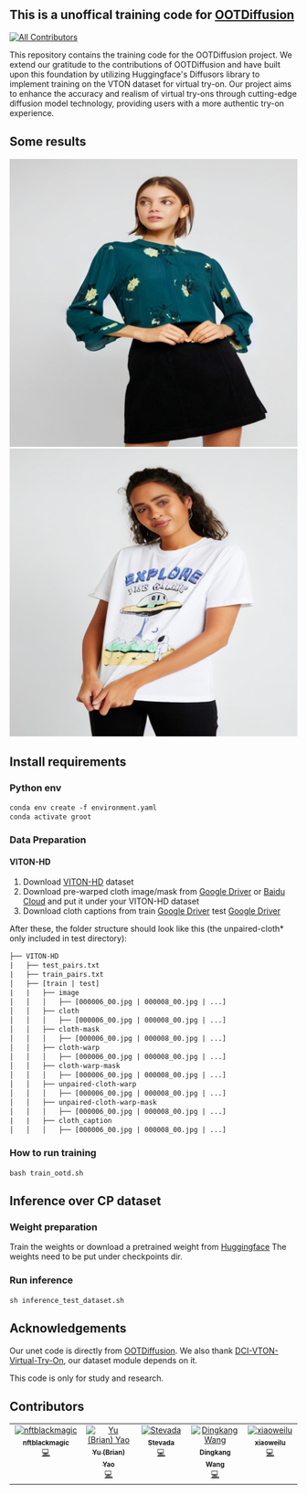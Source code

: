 ## This is a unoffical training code for [OOTDiffusion](https://github.com/levihsu/OOTDiffusion)
<!-- ALL-CONTRIBUTORS-BADGE:START - Do not remove or modify this section -->
[![All Contributors](https://img.shields.io/badge/all_contributors-5-orange.svg?style=flat-square)](#contributors-)
<!-- ALL-CONTRIBUTORS-BADGE:END -->

This repository contains the training code for the OOTDiffusion project. We extend our gratitude to the contributions of OOTDiffusion and have built upon this foundation by utilizing Huggingface's Diffusors library to implement training on the VTON dataset for virtual try-on. Our project aims to enhance the accuracy and realism of virtual try-ons through cutting-edge diffusion model technology, providing users with a more authentic try-on experience.

## Some results

![Sample 1](/out_00069_00.jpg_hd_0.png)
![Sample 2](/out_00654_00.jpg_hd_0.png)

## Install requirements

### Python env

```
conda env create -f environment.yaml
conda activate groot

```

### Data Preparation

#### VITON-HD

1. Download [VITON-HD](https://github.com/shadow2496/VITON-HD) dataset
2. Download pre-warped cloth image/mask from [Google Driver](https://drive.google.com/drive/folders/15cBiA0AoSCLSkg3ueNFWSw4IU3TdfXbO?usp=sharing) or [Baidu Cloud](https://pan.baidu.com/s/1ss8e_Fp3ZHd6Cn2JjIy-YQ?pwd=x2k9) and put it under your VITON-HD dataset
3. Download cloth captions from train [Google Driver](https://drive.google.com/file/d/1WfQUh1O3uuoASCvRm-O2vMp4JBHVWj9Z/view?usp=drive_link) test [Google Driver](https://drive.google.com/file/d/1OM2zBFFRZUOigzrNG-WHHdeer9MuGaqz/view?usp=drive_link)

After these, the folder structure should look like this (the unpaired-cloth\* only included in test directory):

```
├── VITON-HD
|   ├── test_pairs.txt
|   ├── train_pairs.txt
│   ├── [train | test]
|   |   ├── image
│   │   │   ├── [000006_00.jpg | 000008_00.jpg | ...]
│   │   ├── cloth
│   │   │   ├── [000006_00.jpg | 000008_00.jpg | ...]
│   │   ├── cloth-mask
│   │   │   ├── [000006_00.jpg | 000008_00.jpg | ...]
│   │   ├── cloth-warp
│   │   │   ├── [000006_00.jpg | 000008_00.jpg | ...]
│   │   ├── cloth-warp-mask
│   │   │   ├── [000006_00.jpg | 000008_00.jpg | ...]
│   │   ├── unpaired-cloth-warp
│   │   │   ├── [000006_00.jpg | 000008_00.jpg | ...]
│   │   ├── unpaired-cloth-warp-mask
│   │   │   ├── [000006_00.jpg | 000008_00.jpg | ...]
|   |   ├── cloth_caption
│   │   │   ├── [000006_00.jpg | 000008_00.jpg | ...]

```

### How to run training

```
bash train_ootd.sh
```

## Inference over CP dataset

### Weight preparation

Train the weights or download a pretrained weight from [Huggingface](https://huggingface.co/xiaozaa/Diffusion-Tryon-Trainer)
The weights need to be put under checkpoints dir.

### Run inference

```
sh inference_test_dataset.sh
```

## Acknowledgements

Our unet code is directly from [OOTDiffusion](https://github.com/levihsu/OOTDiffusion). We also thank [DCI-VTON-Virtual-Try-On](https://github.com/bcmi/DCI-VTON-Virtual-Try-On), our dataset module depends on it.

This code is only for study and research.

## Contributors

<!-- ALL-CONTRIBUTORS-LIST:START - Do not remove or modify this section -->
<!-- prettier-ignore-start -->
<!-- markdownlint-disable -->
<table>
  <tbody>
    <tr>
      <td align="center" valign="top" width="14.28%"><a href="https://github.com/nftblackmagic"><img src="https://avatars.githubusercontent.com/u/108916776?v=4?s=100" width="100px;" alt="nftblackmagic"/><br /><sub><b>nftblackmagic</b></sub></a><br /><a href="https://github.com/nftblackmagic/Diffusion-Tryon-Trainer/commits?author=nftblackmagic" title="Code">💻</a></td>
      <td align="center" valign="top" width="14.28%"><a href="https://github.com/MoonBlvd"><img src="https://avatars.githubusercontent.com/u/16040099?v=4?s=100" width="100px;" alt="Yu (Brian) Yao"/><br /><sub><b>Yu (Brian) Yao</b></sub></a><br /><a href="https://github.com/nftblackmagic/Diffusion-Tryon-Trainer/commits?author=MoonBlvd" title="Code">💻</a></td>
      <td align="center" valign="top" width="14.28%"><a href="https://github.com/Stevada"><img src="https://avatars.githubusercontent.com/u/64606061?v=4?s=100" width="100px;" alt="Stevada"/><br /><sub><b>Stevada</b></sub></a><br /><a href="https://github.com/nftblackmagic/Diffusion-Tryon-Trainer/commits?author=Stevada" title="Code">💻</a></td>
      <td align="center" valign="top" width="14.28%"><a href="https://github.com/dingkwang"><img src="https://avatars.githubusercontent.com/u/10276784?v=4?s=100" width="100px;" alt="Dingkang Wang"/><br /><sub><b>Dingkang Wang</b></sub></a><br /><a href="https://github.com/nftblackmagic/Diffusion-Tryon-Trainer/commits?author=dingkwang" title="Code">💻</a></td>
      <td align="center" valign="top" width="14.28%"><a href="https://github.com/lXXXw"><img src="https://avatars.githubusercontent.com/u/22513666?v=4?s=100" width="100px;" alt="xiaoweilu"/><br /><sub><b>xiaoweilu</b></sub></a><br /><a href="https://github.com/nftblackmagic/Diffusion-Tryon-Trainer/commits?author=lXXXw" title="Code">💻</a></td>
    </tr>
  </tbody>
</table>

<!-- markdownlint-restore -->
<!-- prettier-ignore-end -->

<!-- ALL-CONTRIBUTORS-LIST:END -->
<!-- prettier-ignore-start -->
<!-- markdownlint-disable -->

<!-- markdownlint-restore -->
<!-- prettier-ignore-end -->

<!-- ALL-CONTRIBUTORS-LIST:END -->
